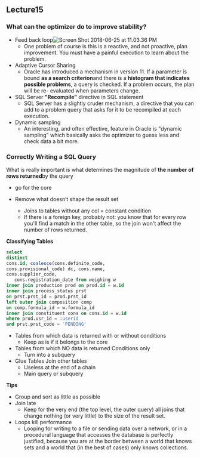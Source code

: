 ## Lecture15

### What can the optimizer do to improve stability?

* Feed back loop![Screen Shot 2018-06-25 at 11.03.36 PM](https://raw.githubusercontent.com/snowgy/DatabasePrincipleNotes/master/lecture15/Screen%Shot%2018-06-25%at%11.03.36%PM.png)
  * One problem of course is this is a reactive, and not proactive, plan improvement. You must have a painful execution to learn about the problem. 
* Adaptive Cursor Sharing
  * Oracle has introduced a mechanism in version 11. If a parameter is bound **as a search criterion**and there is a **histogram that indicates possible problems**, a query is checked. If a problem occurs, the plan will be re- evaluated when parameters change. 
* SQL Server  **"Recompile"** directive in SQL statement 
  * SQL Server has a slightly cruder mechanism, a directive that you can add to a problem query that asks for it to be recompiled at each execution. 
* Dynamic sampling 
  * An interesting, and often effective, feature in Oracle is "dynamic sampling" which basically asks the optimizer to guess less and check data a bit more. 

### Correctly Writing a SQL Query

What is really important is what determines the magnitude of **the number of rows returned**by the query 

- go for the core

- Remove what doesn’t shape the result set 
  - Joins to tables without any col = constant condition 
  - If there is a foreign key, probably not: you know that for every row you'll find a match in the other table, so the join won't affect the number of rows returned.

**Classifying Tables**

```sql
select
distinct
cons.id, coalesce(cons.definite_code,
cons.provisional_code) dc, cons.name,
cons.supplier_code,
   cons.registration_date from weighing w
inner join production prod on prod.id = w.id
inner join process_status prst
on prst.prst_id = prod.prst_id
left outer join composition comp
on comp.formula_id = w.formula_id
inner join constituent cons on cons.id = w.id
where prod.usr_id = :userid
and prst.prst_code = 'PENDING'
```

- Tables from which data is returned with or without conditions 
  - Keep as is if it belongs to the core 
- Tables from which NO data is returned Conditions only 
  - Turn into a subquery 
- Glue Tables  Join other tables 
  - Useless at the end of a chain 
  - Main query or subquery 

**Tips**

* Group and sort as little as possible
* Join late
  * Keep for the very end (the top level, the outer query) all joins that change nothing (or very little) to the size of the result set. 
* Loops kill performance 
  * Looping for writing to a file or sending data over a network, or in a procedural language that accesses the database is perfectly justified, because you are at the border between a world that knows sets and a world that (in the best of cases) only knows collections. 

























​	